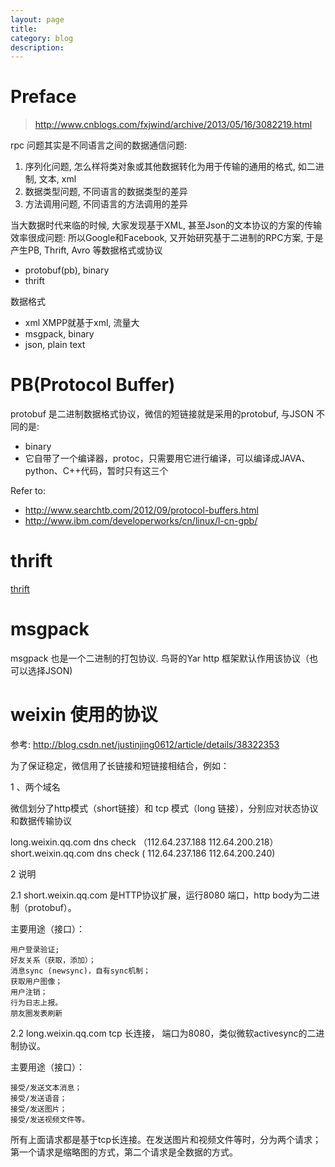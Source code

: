 ```yaml
---
layout: page
title:
category: blog
description:
---
```

# Preface
> http://www.cnblogs.com/fxjwind/archive/2013/05/16/3082219.html

rpc 问题其实是不同语言之间的数据通信问题:

1. 序列化问题, 怎么样将类对象或其他数据转化为用于传输的通用的格式, 如二进制, 文本, xml
2. 数据类型问题, 不同语言的数据类型的差异
3. 方法调用问题, 不同语言的方法调用的差异

当大数据时代来临的时候, 大家发现基于XML, 甚至Json的文本协议的方案的传输效率很成问题:
所以Google和Facebook, 又开始研究基于二进制的RPC方案, 于是产生PB, Thrift, Avro 等数据格式或协议

- protobuf(pb), binary
- thrift

数据格式

- xml XMPP就基于xml, 流量大
- msgpack, binary
- json, plain text

# PB(Protocol Buffer)
protobuf 是二进制数据格式协议，微信的短链接就是采用的protobuf, 与JSON 不同的是:
- binary
- 它自带了一个编译器，protoc，只需要用它进行编译，可以编译成JAVA、python、C++代码，暂时只有这三个

Refer to:
- http://www.searchtb.com/2012/09/protocol-buffers.html
- http://www.ibm.com/developerworks/cn/linux/l-cn-gpb/

# thrift
[thrift](/p/thrift)

# msgpack
msgpack 也是一个二进制的打包协议. 鸟哥的Yar http 框架默认作用该协议（也可以选择JSON)

# weixin 使用的协议
参考: http://blog.csdn.net/justinjing0612/article/details/38322353

为了保证稳定，微信用了长链接和短链接相结合，例如：

1 、两个域名

微信划分了http模式（short链接）和 tcp 模式（long 链接），分别应对状态协议和数据传输协议

long.weixin.qq.com  dns check （112.64.237.188 112.64.200.218）
 short.weixin.qq.com  dns check  ( 112.64.237.186 112.64.200.240)

2 说明

2.1 short.weixin.qq.com
是HTTP协议扩展，运行8080 端口，http body为二进制（protobuf）。

主要用途（接口）：

	用户登录验证;
	好友关系（获取，添加）；
	消息sync (newsync)，自有sync机制；
	获取用户图像；
	用户注销；
	行为日志上报。
	朋友圈发表刷新

 2.2  long.weixin.qq.com
tcp 长连接， 端口为8080，类似微软activesync的二进制协议。

主要用途（接口）：

	接受/发送文本消息；
	接受/发送语音；
	接受/发送图片；
	接受/发送视频文件等。

所有上面请求都是基于tcp长连接。在发送图片和视频文件等时，分为两个请求；第一个请求是缩略图的方式，第二个请求是全数据的方式。
